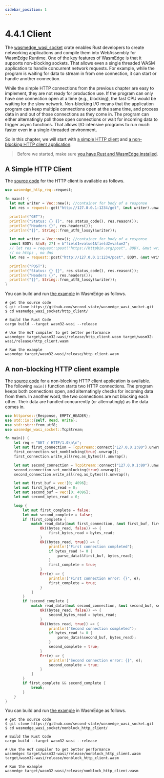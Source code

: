 ```yaml
---
sidebar_position: 1
---
```


# 4.4.1 Client

The [wasmedge_wasi_socket](https://github.com/second-state/wasmedge_wasi_socket) crate enables Rust developers to create networking applications and compile them into WebAssembly for WasmEdge Runtime. One of the key features of WasmEdge is that it supports non-blocking sockets. That allows even a single threaded WASM application to handle concurrent network requests. For example, while the program is waiting for data to stream in from one connection, it can start or handle another connection.

While the simple HTTP connections from the previous chapter are easy to implement, they are not ready for production use. If the program can only have one connection open at a time (e.g., blocking), the fast CPU would be waiting for the slow network. Non-blocking I/O means that the application program can keep multiple connections open at the same time, and process data in and out of those connections as they come in. The program can either alternatingly poll those open connections or wait for incoming data to trigger async functions. That allows I/O intensive programs to run much faster even in a single-threaded environment. 

So in this chapter, we will start with [a simple HTTP client](#a-simple-http-client) and [a non-blocking HTTP client application](#a-non-blocking-http-client-example).

> Before we started, make sure [you have Rust and WasmEdge installed](setup.md).

## A Simple HTTP Client

The [source code](https://github.com/second-state/wasmedge_wasi_socket/tree/main/examples/http_client) for the HTTP client is available as follows.

```rust
use wasmedge_http_req::request;

fn main() {
  let mut writer = Vec::new(); //container for body of a response
  let res = request::get("http://127.0.0.1:1234/get", &mut writer).unwrap();

  println!("GET");
  println!("Status: {} {}", res.status_code(), res.reason());
  println!("Headers {}", res.headers());
  println!("{}", String::from_utf8_lossy(&writer));

  let mut writer = Vec::new(); //container for body of a response
  const BODY: &[u8; 27] = b"field1=value1&field2=value2";
  // let res = request::post("https://httpbin.org/post", BODY, &mut writer).unwrap();
  // no https , no dns
  let res = request::post("http://127.0.0.1:1234/post", BODY, &mut writer).unwrap();

  println!("POST");
  println!("Status: {} {}", res.status_code(), res.reason());
  println!("Headers {}", res.headers());
  println!("{}", String::from_utf8_lossy(&writer));
}
```
You can build and run [the example](https://github.com/second-state/wasmedge_wasi_socket/tree/main/examples/http_client) in WasmEdge as follows.

```
# get the source code
$ git clone https://github.com/second-state/wasmedge_wasi_socket.git
$ cd wasmedge_wasi_socket/http_client/

# Build the Rust Code
cargo build --target wasm32-wasi --release

# Use the AoT compiler to get better performance
wasmedgec target/wasm32-wasi/release/http_client.wasm target/wasm32-wasi/release/http_client.wasm

# Run the example
wasmedge target/wasm32-wasi/release/http_client.wasm
```

## A non-blocking HTTP client example

The [source code](https://github.com/second-state/wasmedge_wasi_socket/tree/main/examples/nonblock_http_client) for a non-blocking HTTP client application is available. The following `main()` function starts two HTTP connections. The program keeps both connections open, and alternatingly checks for incoming data from them. In another word, the two connections are not blocking each other. Their data are handled concurrently (or alternatingly) as the data comes in.

```rust
use httparse::{Response, EMPTY_HEADER};
use std::io::{self, Read, Write};
use std::str::from_utf8;
use wasmedge_wasi_socket::TcpStream;

fn main() {
    let req = "GET / HTTP/1.0\n\n";
    let mut first_connection = TcpStream::connect("127.0.0.1:80").unwrap();
    first_connection.set_nonblocking(true).unwrap();
    first_connection.write_all(req.as_bytes()).unwrap();

    let mut second_connection = TcpStream::connect("127.0.0.1:80").unwrap();
    second_connection.set_nonblocking(true).unwrap();
    second_connection.write_all(req.as_bytes()).unwrap();

    let mut first_buf = vec![0; 4096];
    let mut first_bytes_read = 0;
    let mut second_buf = vec![0; 4096];
    let mut second_bytes_read = 0;

    loop {
        let mut first_complete = false;
        let mut second_complete = false;
        if !first_complete {
            match read_data(&mut first_connection, &mut first_buf, first_bytes_read) {
                Ok((bytes_read, false)) => {
                    first_bytes_read = bytes_read;
                }
                Ok((bytes_read, true)) => {
                    println!("First connection completed");
                    if bytes_read != 0 {
                        parse_data(&first_buf, bytes_read);
                    }
                    first_complete = true;
                }
                Err(e) => {
                    println!("First connection error: {}", e);
                    first_complete = true;
                }
            }
        }
        if !second_complete {
            match read_data(&mut second_connection, &mut second_buf, second_bytes_read) {
                Ok((bytes_read, false)) => {
                    second_bytes_read = bytes_read;
                }
                Ok((bytes_read, true)) => {
                    println!("Second connection completed");
                    if bytes_read != 0 {
                        parse_data(&second_buf, bytes_read);
                    }
                    second_complete = true;
                }
                Err(e) => {
                    println!("Second connection error: {}", e);
                    second_complete = true;
                }
            }
        }
        if first_complete && second_complete {
            break;
        }
    }
}
```
You can build and run [the example](https://github.com/second-state/wasmedge_wasi_socket/tree/main/examples/nonblock_http_client) in WasmEdge as follows.

```
# get the source code
$ git clone https://github.com/second-state/wasmedge_wasi_socket.git
$ cd wasmedge_wasi_socket/nonblock_http_client/

# Build the Rust Code
cargo build --target wasm32-wasi --release

# Use the AoT compiler to get better performance
wasmedgec target/wasm32-wasi/release/nonblock_http_client.wasm target/wasm32-wasi/release/nonblock_http_client.wasm

# Run the example
wasmedge target/wasm32-wasi/release/nonblock_http_client.wasm
```

